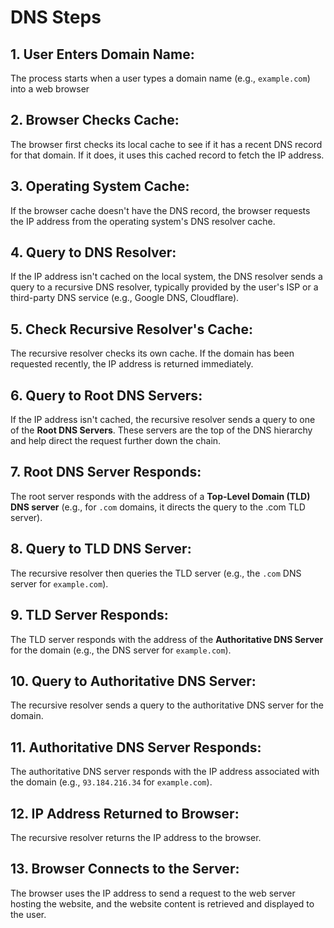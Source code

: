 # DNS Steps

## 1. **User Enters Domain Name**:&#x20;

The process starts when a user types a domain name (e.g., `example.com`) into a web browser

## **2. Browser Checks Cache**:&#x20;

The browser first checks its local cache to see if it has a recent DNS record for that domain. If it does, it uses this cached record to fetch the IP address.

## **3. Operating System Cache**:&#x20;

If the browser cache doesn't have the DNS record, the browser requests the IP address from the operating system's DNS resolver cache.

## **4. Query to DNS Resolver**:&#x20;

If the IP address isn't cached on the local system, the DNS resolver sends a query to a recursive DNS resolver, typically provided by the user's ISP or a third-party DNS service (e.g., Google DNS, Cloudflare).

## **5. Check Recursive Resolver's Cache**:&#x20;

The recursive resolver checks its own cache. If the domain has been requested recently, the IP address is returned immediately.

## **6. Query to Root DNS Servers**:

If the IP address isn't cached, the recursive resolver sends a query to one of the **Root DNS Servers**. These servers are the top of the DNS hierarchy and help direct the request further down the chain.

## **7. Root DNS Server Responds**:&#x20;

The root server responds with the address of a **Top-Level Domain (TLD) DNS server** (e.g., for `.com` domains, it directs the query to the .com TLD server).

## **8. Query to TLD DNS Server**:&#x20;

The recursive resolver then queries the TLD server (e.g., the `.com` DNS server for `example.com`).

## **9. TLD Server Responds**:&#x20;

The TLD server responds with the address of the **Authoritative DNS Server** for the domain (e.g., the DNS server for `example.com`).

## **10. Query to Authoritative DNS Server**:&#x20;

The recursive resolver sends a query to the authoritative DNS server for the domain.

## **11. Authoritative DNS Server Responds**:&#x20;

The authoritative DNS server responds with the IP address associated with the domain (e.g., `93.184.216.34` for `example.com`).

## **12. IP Address Returned to Browser**:&#x20;

The recursive resolver returns the IP address to the browser.

## **13. Browser Connects to the Server**:&#x20;

The browser uses the IP address to send a request to the web server hosting the website, and the website content is retrieved and displayed to the user.
